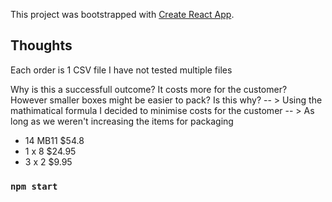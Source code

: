 This project was bootstrapped with [Create React App](https://github.com/facebook/create-react-app).

## Thoughts

Each order is 1 CSV file
I have not tested multiple files

Why is this a successfull outcome?
It costs more for the customer?
However smaller boxes might be easier to pack?
Is this why?
-- > Using the mathimatical formula I decided to minimise costs for the customer
-- > As long as we weren't increasing the items for packaging

- 14 MB11 \$54.8
- 1 x 8 \$24.95
- 3 x 2 \$9.95

### `npm start`
